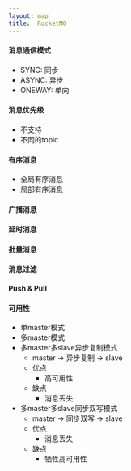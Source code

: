 ```yaml
---
layout: map
title:  RocketMQ
---
```


#### 消息通信模式

* SYNC: 同步
* ASYNC: 异步
* ONEWAY: 单向

#### 消息优先级

* 不支持
* 不同的topic

#### 有序消息

* 全局有序消息
* 局部有序消息

#### 广播消息

#### 延时消息

#### 批量消息

#### 消息过滤

#### Push & Pull

#### 可用性

* 单master模式
* 多master模式
* 多master多slave异步复制模式
    * master -&gt; 异步复制 -&gt; slave
    * 优点
        * 高可用性
    * 缺点
        * 消息丢失
* 多master多slave同步双写模式
    * master -&gt; 同步双写 -&gt; slave
    * 优点
        * 消息丢失
    * 缺点
        * 牺牲高可用性
